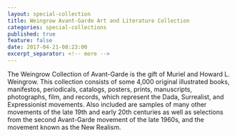 ```yaml
---
layout: special-collection
title: Weingrow Avant-Garde Art and Literature Collection
categories: special-collections
published: true
feature: false
date: 2017-04-21-08:23:00
excerpt_separator: <!-- more -->
---
```

The Weingrow Collection of Avant-Garde is the gift of Muriel and Howard L. Weingrow. This collection consists of some 4,000 original illustrated books, manifestos, periodicals, catalogs, posters, prints, manuscripts, photographs, film, and records, which represent the Dada, Surrealist, and Expressionist movements. Also included are samples of many other movements of the late 19th and early 20th centuries as well as selections from the second Avant-Garde movement of the late 1960s, and the movement known as the New Realism.
<!-- more -->

